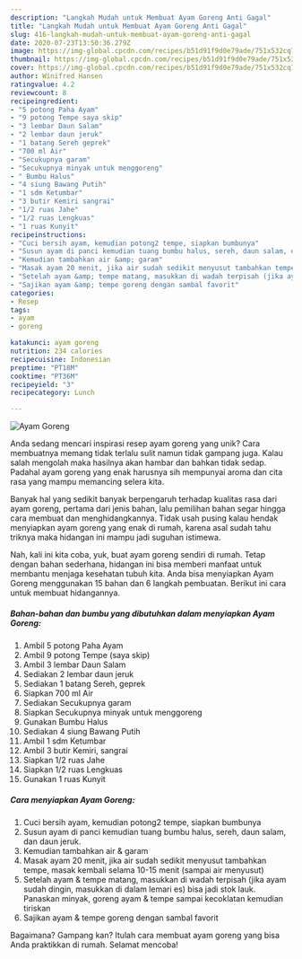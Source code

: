 ```yaml
---
description: "Langkah Mudah untuk Membuat Ayam Goreng Anti Gagal"
title: "Langkah Mudah untuk Membuat Ayam Goreng Anti Gagal"
slug: 416-langkah-mudah-untuk-membuat-ayam-goreng-anti-gagal
date: 2020-07-23T13:50:36.279Z
image: https://img-global.cpcdn.com/recipes/b51d91f9d0e79ade/751x532cq70/ayam-goreng-foto-resep-utama.jpg
thumbnail: https://img-global.cpcdn.com/recipes/b51d91f9d0e79ade/751x532cq70/ayam-goreng-foto-resep-utama.jpg
cover: https://img-global.cpcdn.com/recipes/b51d91f9d0e79ade/751x532cq70/ayam-goreng-foto-resep-utama.jpg
author: Winifred Hansen
ratingvalue: 4.2
reviewcount: 8
recipeingredient:
- "5 potong Paha Ayam"
- "9 potong Tempe saya skip"
- "3 lembar Daun Salam"
- "2 lembar daun jeruk"
- "1 batang Sereh geprek"
- "700 ml Air"
- "Secukupnya garam"
- "Secukupnya minyak untuk menggoreng"
- " Bumbu Halus"
- "4 siung Bawang Putih"
- "1 sdm Ketumbar"
- "3 butir Kemiri sangrai"
- "1/2 ruas Jahe"
- "1/2 ruas Lengkuas"
- "1 ruas Kunyit"
recipeinstructions:
- "Cuci bersih ayam, kemudian potong2 tempe, siapkan bumbunya"
- "Susun ayam di panci kemudian tuang bumbu halus, sereh, daun salam, dan daun jeruk."
- "Kemudian tambahkan air &amp; garam"
- "Masak ayam 20 menit, jika air sudah sedikit menyusut tambahkan tempe, masak kembali selama 10-15 menit (sampai air menyusut)"
- "Setelah ayam &amp; tempe matang, masukkan di wadah terpisah (jika ayam sudah dingin, masukkan di dalam lemari es) bisa jadi stok lauk. Panaskan minyak, goreng ayam &amp; tempe sampai kecoklatan kemudian tiriskan"
- "Sajikan ayam &amp; tempe goreng dengan sambal favorit"
categories:
- Resep
tags:
- ayam
- goreng

katakunci: ayam goreng 
nutrition: 234 calories
recipecuisine: Indonesian
preptime: "PT18M"
cooktime: "PT36M"
recipeyield: "3"
recipecategory: Lunch

---
```



![Ayam Goreng](https://img-global.cpcdn.com/recipes/b51d91f9d0e79ade/751x532cq70/ayam-goreng-foto-resep-utama.jpg)

Anda sedang mencari inspirasi resep ayam goreng yang unik? Cara membuatnya memang tidak terlalu sulit namun tidak gampang juga. Kalau salah mengolah maka hasilnya akan hambar dan bahkan tidak sedap. Padahal ayam goreng yang enak harusnya sih mempunyai aroma dan cita rasa yang mampu memancing selera kita.



Banyak hal yang sedikit banyak berpengaruh terhadap kualitas rasa dari ayam goreng, pertama dari jenis bahan, lalu pemilihan bahan segar hingga cara membuat dan menghidangkannya. Tidak usah pusing kalau hendak menyiapkan ayam goreng yang enak di rumah, karena asal sudah tahu triknya maka hidangan ini mampu jadi suguhan istimewa.


Nah, kali ini kita coba, yuk, buat ayam goreng sendiri di rumah. Tetap dengan bahan sederhana, hidangan ini bisa memberi manfaat untuk membantu menjaga kesehatan tubuh kita. Anda bisa menyiapkan Ayam Goreng menggunakan 15 bahan dan 6 langkah pembuatan. Berikut ini cara untuk membuat hidangannya.

<!--inarticleads1-->

##### Bahan-bahan dan bumbu yang dibutuhkan dalam menyiapkan Ayam Goreng:

1. Ambil 5 potong Paha Ayam
1. Ambil 9 potong Tempe (saya skip)
1. Ambil 3 lembar Daun Salam
1. Sediakan 2 lembar daun jeruk
1. Sediakan 1 batang Sereh, geprek
1. Siapkan 700 ml Air
1. Sediakan Secukupnya garam
1. Siapkan Secukupnya minyak untuk menggoreng
1. Gunakan  Bumbu Halus
1. Sediakan 4 siung Bawang Putih
1. Ambil 1 sdm Ketumbar
1. Ambil 3 butir Kemiri, sangrai
1. Siapkan 1/2 ruas Jahe
1. Siapkan 1/2 ruas Lengkuas
1. Gunakan 1 ruas Kunyit




<!--inarticleads2-->

##### Cara menyiapkan Ayam Goreng:

1. Cuci bersih ayam, kemudian potong2 tempe, siapkan bumbunya
1. Susun ayam di panci kemudian tuang bumbu halus, sereh, daun salam, dan daun jeruk.
1. Kemudian tambahkan air &amp; garam
1. Masak ayam 20 menit, jika air sudah sedikit menyusut tambahkan tempe, masak kembali selama 10-15 menit (sampai air menyusut)
1. Setelah ayam &amp; tempe matang, masukkan di wadah terpisah (jika ayam sudah dingin, masukkan di dalam lemari es) bisa jadi stok lauk. Panaskan minyak, goreng ayam &amp; tempe sampai kecoklatan kemudian tiriskan
1. Sajikan ayam &amp; tempe goreng dengan sambal favorit




Bagaimana? Gampang kan? Itulah cara membuat ayam goreng yang bisa Anda praktikkan di rumah. Selamat mencoba!

